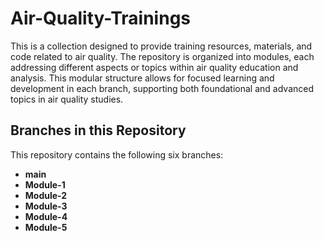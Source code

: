 # Air-Quality-Trainings

This is a collection designed to provide training resources, materials, and code related to air quality. The repository is organized into modules, each addressing different aspects or topics within air quality education and analysis. This modular structure allows for focused learning and development in each branch, supporting both foundational and advanced topics in air quality studies.

## Branches in this Repository

This repository contains the following six branches:

- **main**  
- **Module-1**
- **Module-2**
- **Module-3**
- **Module-4**
- **Module-5**

